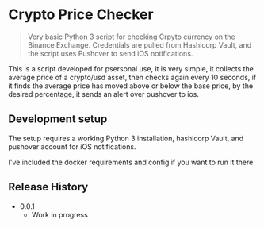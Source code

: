 # Crypto Price Checker
> Very basic Python 3 script for checking Crpyto currency on the Binance Exchange. Credentials are pulled from Hashicorp Vault, and the script uses Pushover to send iOS notifications.

This is a script developed for psersonal use, it is very simple, it collects the average price of a crypto/usd asset, then checks again every 10 seconds, if it finds the average price has moved above or below the base price, by the desired percentage, it sends an alert over pushover to ios.

## Development setup
The setup requires a working Python 3 installation, hashicorp Vault, and pushover account for iOS notifications.

I've included the docker requirements and config if you want to run it there.

## Release History

* 0.0.1
    * Work in progress
